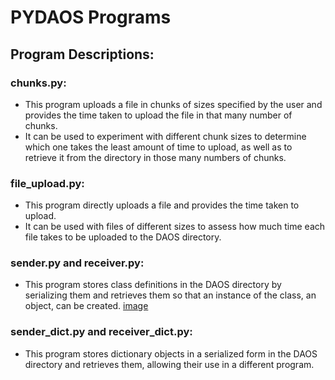 # PYDAOS Programs

## Program Descriptions:

### chunks.py:
- This program uploads a file in chunks of sizes specified by the user and provides the time taken to upload the file in that many number of chunks. 
- It can be used to experiment with different chunk sizes to determine which one takes the least amount of time to upload, as well as to retrieve it from the directory in those many numbers of chunks.

### file_upload.py:
- This program directly uploads a file and provides the time taken to upload. 
- It can be used with files of different sizes to assess how much time each file takes to be uploaded to the DAOS directory.

### sender.py and receiver.py:
- This program stores class definitions in the DAOS directory by serializing them and retrieves them so that an instance of the class, an object, can be created.
[image](https://github.com/HPE-MSRIT-CSE-2024/PYDAOS-Programs/assets/164491690/ed72bcb0-df9e-48a1-9789-abfe12a50bd2)

### sender_dict.py and receiver_dict.py:
- This program stores dictionary objects in a serialized form in the DAOS directory and retrieves them, allowing their use in a different program.
